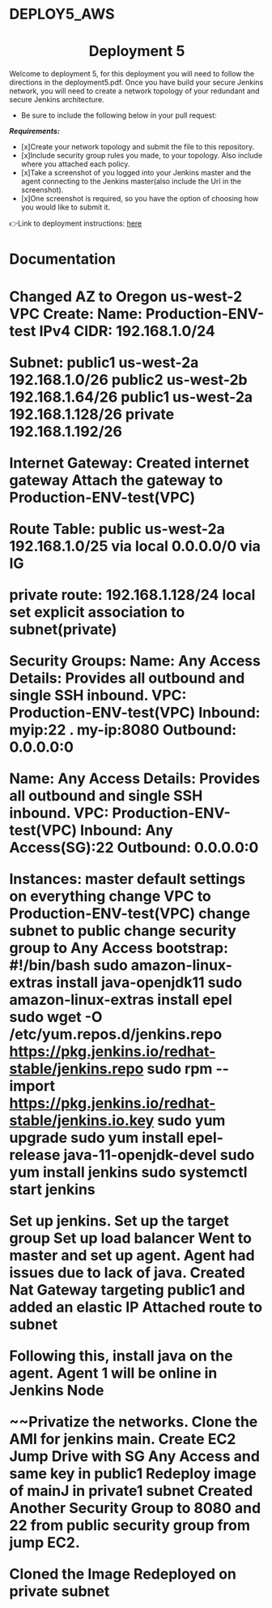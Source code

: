# DEPLOY5_AWS
<h1 align=center>Deployment 5</h1>

Welcome to deployment 5, for this deployment you will need to follow the directions in the deployment5.pdf. Once you have build your secure Jenkins network, you will need to create a network topology of your redundant and secure Jenkins architecture.     

- Be sure to include the following below in your pull request: 

***Requirements:*** 
- [x]Create your network topology and submit the file to this repository.
- [x]Include security group rules you made, to your topology. Also include where you attached each policy.
- [x]Take a screenshot of you logged into your Jenkins master and the agent connecting to the Jenkins master(also include the Url in the screenshot).
- [x]One screenshot is required, so you have the option of choosing how you would like to submit it. 

👉Link to deployment instructions: [here](https://github.com/kura-labs-org/DEPLOY6_AWS/blob/main/Deployment%235.pdf)  


<h1> Documentation<h1>
  Changed AZ to Oregon us-west-2
VPC Create:
Name: Production-ENV-test
IPv4 CIDR: 192.168.1.0/24

Subnet:
public1 us-west-2a
192.168.1.0/26
public2 us-west-2b
192.168.1.64/26
public1 us-west-2a
192.168.1.128/26
private 
192.168.1.192/26


Internet Gateway:
Created internet gateway
Attach the gateway to Production-ENV-test(VPC)

Route Table:
public us-west-2a
192.168.1.0/25 via local
0.0.0.0/0 via IG

private route: 192.168.1.128/24	local
set explicit association to subnet(private)


Security Groups:
Name: Any Access
Details: Provides all outbound and single SSH inbound.
VPC: Production-ENV-test(VPC)
Inbound: myip:22 . my-ip:8080
Outbound: 0.0.0.0:0

Name: Any Access
Details: Provides all outbound and single SSH inbound.
VPC: Production-ENV-test(VPC)
Inbound: Any Access(SG):22
Outbound: 0.0.0.0:0


Instances:
master
default settings on everything
change VPC to Production-ENV-test(VPC)
change subnet to public
change security group to Any Access
bootstrap:
#!/bin/bash
sudo amazon-linux-extras install java-openjdk11
sudo amazon-linux-extras install epel
sudo wget -O /etc/yum.repos.d/jenkins.repo \
https://pkg.jenkins.io/redhat-stable/jenkins.repo
sudo rpm --import https://pkg.jenkins.io/redhat-stable/jenkins.io.key
sudo yum upgrade
sudo yum install epel-release java-11-openjdk-devel
sudo yum install jenkins
sudo systemctl start jenkins

Set up jenkins.
Set up the target group
Set up load balancer
Went to master and set up agent.
Agent had issues due to lack of java.
Created Nat Gateway targeting public1 and added an elastic IP
Attached route to subnet

Following this, install java on the agent.
Agent 1 will be online in Jenkins Node

~~Privatize the networks.
Clone the AMI for jenkins main.
Create EC2 Jump Drive with SG Any Access and same key in public1
Redeploy image of mainJ in private1 subnet
Created Another Security Group to 8080 and 22 from public security group from jump EC2.





Cloned the Image
Redeployed on private subnet
